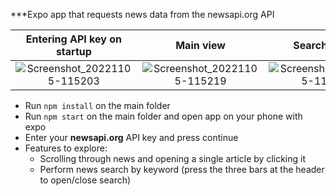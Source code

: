 ***Expo app that requests news data from the newsapi.org API

Entering API key on startup | Main view | Search option | Single article opened
:-------------------------:|:-------------------------:|:-------------------------:|:-------------------------:
![Screenshot_20221105-115203](https://user-images.githubusercontent.com/91624045/200115103-f916bebb-5f88-41cd-931a-65955aa61990.jpg) | ![Screenshot_20221105-115219](https://user-images.githubusercontent.com/91624045/200115117-d43ec9b2-8a39-4c0f-9559-b6d118e49a8f.jpg) | ![Screenshot_20221105-115242](https://user-images.githubusercontent.com/91624045/200115119-54d3d888-d7fd-4828-85b3-c388e03b8e27.jpg) | ![Screenshot_20221105-122737](https://user-images.githubusercontent.com/91624045/200115360-af03c789-d61e-460f-8ca3-1ce1817e131d.jpg)

- Run `npm install` on the main folder
- Run `npm start` on the main folder and open app on your phone with expo
- Enter your **newsapi.org** API key and press continue
- Features to explore:
  - Scrolling through news and opening a single article by clicking it
  - Perform news search by keyword (press the three bars at the header to open/close search)
